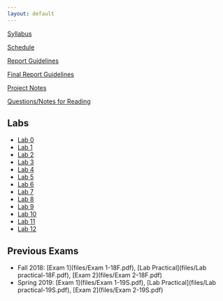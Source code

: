 ```yaml
---
layout: default
---
```


[Syllabus](README.html)

[Schedule](labs/Schedule.html)

[Report Guidelines](labs/Report-Guideline.html)

[Final Report Guidelines](labs/Final-Report-Guidelines.html)

[Project Notes](project-notes.html)

[Questions/Notes for Reading](reading.html)

## Labs

- [Lab 0](labs/lab0.html)
- [Lab 1](labs/lab1.html)
- [Lab 2](labs/lab2.html)
- [Lab 3](labs/lab3.html)
- [Lab 4](labs/lab4.html)
- [Lab 5](labs/lab5.html)
- [Lab 6](labs/lab6.html)
- [Lab 7](labs/lab7.html)
- [Lab 8](labs/lab8.html)
- [Lab 9](labs/lab9.html)
- [Lab 10](labs/labA.html)
- [Lab 11](labs/labB.html)
- [Lab 12](labs/labC.html)

## Previous Exams

- Fall 2018: [Exam 1](files/Exam 1-18F.pdf), [Lab Practical](files/Lab practical-18F.pdf), [Exam 2](files/Exam 2-18F.pdf)
- Spring 2019: [Exam 1](files/Exam 1-19S.pdf), [Lab Practical](files/Lab practical-19S.pdf), [Exam 2](files/Exam 2-19S.pdf)
